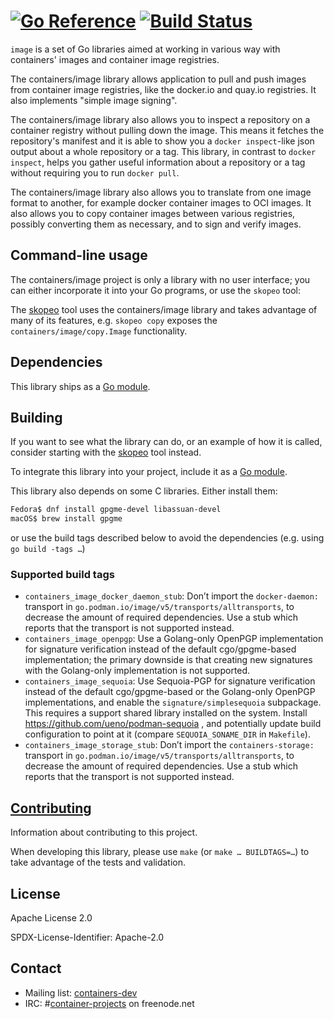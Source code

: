 [![Go Reference](https://pkg.go.dev/badge/github.com/containers/image/v5.svg)](https://pkg.go.dev/github.com/containers/image/v5) [![Build Status](https://api.cirrus-ci.com/github/containers/image.svg)](https://cirrus-ci.com/github/containers/image)
=

`image` is a set of Go libraries aimed at working in various way with
containers' images and container image registries.

The containers/image library allows application to pull and push images from
container image registries, like the docker.io and quay.io registries. It also
implements "simple image signing".

The containers/image library also allows you to inspect a repository on a
container registry without pulling down the image. This means it fetches the
repository's manifest and it is able to show you a `docker inspect`-like json
output about a whole repository or a tag. This library, in contrast to `docker
inspect`, helps you gather useful information about a repository or a tag
without requiring you to run `docker pull`.

The containers/image library also allows you to translate from one image format
to another, for example docker container images to OCI images. It also allows
you to copy container images between various registries, possibly converting
them as necessary, and to sign and verify images.

## Command-line usage

The containers/image project is only a library with no user interface;
you can either incorporate it into your Go programs, or use the `skopeo` tool:

The [skopeo](https://github.com/containers/skopeo) tool uses the
containers/image library and takes advantage of many of its features,
e.g. `skopeo copy` exposes the `containers/image/copy.Image` functionality.

## Dependencies

This library ships as a [Go module].

## Building

If you want to see what the library can do, or an example of how it is called,
consider starting with the [skopeo](https://github.com/containers/skopeo) tool
instead.

To integrate this library into your project, include it as a [Go module].

This library also depends on some C libraries. Either install them:
```sh
Fedora$ dnf install gpgme-devel libassuan-devel
macOS$ brew install gpgme
```
or use the build tags described below to avoid the dependencies (e.g. using `go build -tags …`)

[Go module]: https://github.com/golang/go/wiki/Modules

### Supported build tags

- `containers_image_docker_daemon_stub`: Don’t import the `docker-daemon:` transport in `go.podman.io/image/v5/transports/alltransports`, to decrease the amount of required dependencies.  Use a stub which reports that the transport is not supported instead.
- `containers_image_openpgp`: Use a Golang-only OpenPGP implementation for signature verification instead of the default cgo/gpgme-based implementation;
the primary downside is that creating new signatures with the Golang-only implementation is not supported.
- `containers_image_sequoia`: Use Sequoia-PGP for signature verification instead of the default cgo/gpgme-based or the Golang-only OpenPGP implementations, and enable the `signature/simplesequoia` subpackage. This requires a support shared library installed on the system. Install https://github.com/ueno/podman-sequoia , and potentially update build configuration to point at it (compare `SEQUOIA_SONAME_DIR` in `Makefile`).
- `containers_image_storage_stub`: Don’t import the `containers-storage:` transport in `go.podman.io/image/v5/transports/alltransports`, to decrease the amount of required dependencies.  Use a stub which reports that the transport is not supported instead.

## [Contributing](CONTRIBUTING.md)

Information about contributing to this project.

When developing this library, please use `make` (or `make … BUILDTAGS=…`) to take advantage of the tests and validation.

## License

Apache License 2.0

SPDX-License-Identifier: Apache-2.0

## Contact

- Mailing list: [containers-dev](https://groups.google.com/forum/?hl=en#!forum/containers-dev)
- IRC: #[container-projects](irc://irc.freenode.net:6667/#container-projects) on freenode.net
